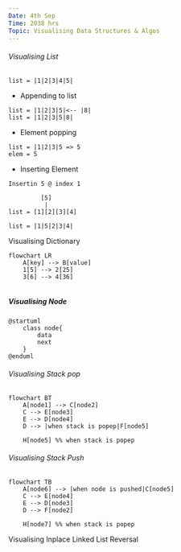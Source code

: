 ```yaml
---
Date: 4th Sep
Time: 2038 hrs
Topic: Visualising Data Structures & Algos
---
```


###### Visualising List

``` list = |1|2|3|4|5| ```

- Appending to list

```
list = |1|2|3|5|<-- |8|
list = |1|2|3|5|8|
```

- Element popping

```
list = |1|2|3|5 => 5
elem = 5
```

- Inserting Element

```
Insertin 5 @ index 1

         [5]
          |
list = [1][2][3][4]

list = |1|5|2|3|4|
```

Visualising Dictionary

```mermaid
flowchart LR
    A[key] --> B[value]
    1[5] --> 2[25]
    3[6] --> 4[36]
```

```mermaid

```

##### Visualising Node

```plantuml
@startuml
    class node{
        data
        next
    }
@enduml
```

###### Visualising Stack pop

```mermaid
flowchart BT
    A[node1] --> C[node2]
    C --> E[node3]
    E --> D[node4]
    D --> |when stack is popep|F[node5]

    H[node5] %% when stack is popep
```

###### Visualising Stack Push

```mermaid
flowchart TB
    A[node6] --> |when node is pushed|C[node5]
    C --> E[node4]
    E --> D[node3]
    D --> F[node2]

    H[node7] %% when stack is popep
```



Visualising Inplace Linked List Reversal


